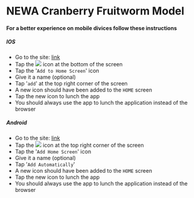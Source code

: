 # NEWA Cranberry Fruitworm Model

#### For a better experience on mobile divices follow these instructions

##### IOS

* Go to the site: [link](https://alexsinfarosa.github.io/blueberry-maggot-model-new/)
* Tap the <img src="https://png.icons8.com/ios/18/000000/level-up.png"> icon at the bottom of the screen
* Tap the '`Add to Home Screen`' icon
* Give it a name (optional)
* Tap '`add`' at the top right corner of the screen
* A new icon should have been added to the `HOME` screen
* Tap the new icon to lunch the app
* You should always use the app to lunch the application instead of the browser

##### Android

* Go to the site: [link](https://alexsinfarosa.github.io/blueberry-maggot-model-new/)
* Tap the <img src="https://png.icons8.com/material/18/000000/menu-2.png"> icon at the top right corner of the screen
* Tap the '`Add Home Screen`' icon
* Give it a name (optional)
* Tap '`Add Automatically`'
* A new icon should have been added to the `HOME` screen
* Tap the new icon to lunch the app
* You should always use the app to lunch the application instead of the browser
